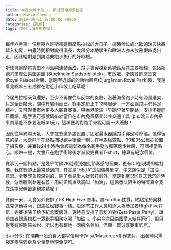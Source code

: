 ```yaml
---
title: 奔走大城小島 -- 斯德哥爾摩馬拉松
author: Marco Cheung
date: 2019-06-01 18:00:00 +0800
categories: [跑步]
tags: [跑步,海外馬拉松]
---
```


每年六月第一個星期六是斯德哥爾摩馬拉松的大日子。這時候位處北歐的瑞典快將踏入初夏，白晝時間相對變得漫長，大部分本地學生和歐洲人亦未放暑假四處出走，因此絕對是到訪瑞典跑步旅行的好時機。

斯德哥爾摩其實由不同島嶼連結而成，跑手會穿越新舊城區及其主要地標，包括斯德哥爾摩公共圖書館 (Stockholm Stadsbibliotek)、市政廳、斯德哥爾摩王宮(Royal Palace)對開，當跑至近郊的的動物園島(Djurgården Royal Park)時，我還看見綿羊三五成群在附近小山坡上吃草呢！

今屆馬拉松天氣還好，至少不再像往年反常的炎熱，沿著海旁跑步時有涼風送爽，只是全日陰天，間中有驟雨而已。賽事定於正午12時起步，一方面讓跑手們抖足精神，又可聚集市內更多人觀賞賽事，與香港渣馬「早跑早著早開路」安排不能同日而語。跑手更可憑號碼布於當日在市內免費搭乘公共交通工具 (p.s.瑞典市內搭車買票差不多要港紙40元)，這項便利對跑手來說可謂一大著數！

因應往年異常天氣，大會在賽道多處設置了固定灑水器讓跑手穿過時降溫。值得留意的是，大會除了在終點捕捉跑手衝線一刻，在半馬檢查點、30和35公里亦設置了攝影機，完賽後24小時內會經電郵為每名跑手發放獨家跑步片段，可謂相當貼心。順帶一提，大會只在跑手衝線後才派發完賽者T-shirt，總算有紀念價值。

賽事另一個特點，是幾乎每隔2K就聽到強勁節奏感的音樂，更有DJ在現場即席打碟。我在賽道上最常聽到的，其實是"HEJA"這個瑞典單字，中文類似是「加油」意思。令我印象較深刻的，除了看見愛人從旁打氣外，當跑到至35K意志低沉的時候，忽然聽到路邊有義工用純正廣東話高叫「加油」，這熟悉又陌生的聲音真令我立馬提起幹勁跑到終點呢！

賽前一天，大會另外安排了5K High Five 賽事，屬Fun Run性質，終點定於奧林匹克運動場內，跟馬拉松賽事一樣。沿途有工作人員和途人為參加者High Five打氣，完賽後除了給予紀念獎牌外，更特意安排了意粉派對(Zeta Pasta Party)，讓參加者跟馬拉松一眾跑手相聚吃喝「加碳」。小弟今次因為跟愛人結伴同行，但只得我有報跑馬拉松，所以也有跟她一同報名參加，但願一同分享賽事氣氛。

小小分享: 在瑞典一般消費大都以信用卡(Visa/Mastercard) 作支付，出發時只需袋定兩張旁身及少量當地現金便可。